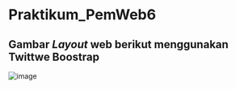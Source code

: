 # Praktikum_PemWeb6

## Gambar *Layout* web berikut menggunakan **Twittwe Boostrap**
![image](https://github.com/RadjaAzukio/Praktikum_PemWeb6/assets/115551911/c33f8a15-8599-4a76-9bce-542b42e37b86)
